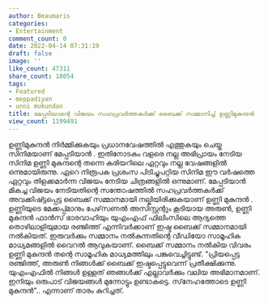 ```yaml
---
author: Beaumaris
categories:
- Entertainment
comment_count: 0
date: 2022-04-14 07:31:19
draft: false
image: ''
like_count: 47311
share_count: 18054
tags:
- Featured
- meppadiyan
- unni mukundan
title: മേപ്പടിയാന്റെ വിജയം സഹപ്രവർത്തകർക്ക് ബൈക്ക് സമ്മാനിച്ച് ഉണ്ണിമുകുന്ദൻ
view_count: 1199491
---
```


ഉണ്ണിമുകുന്ദൻ നിർമ്മിക്കുകയും പ്രധാനവേഷത്തിൽ എത്തുകയും ചെയ്ത സിനിമയാണ് മേപ്പടിയാൻ . ഇതിനോടകം വളരെ നല്ല അഭിപ്രായം നേടിയ സിനിമ ഉണ്ണി മുകുന്ദന്റെ തന്നെ കരിയറിലെ ഏറ്റവും നല്ല വേഷങ്ങളിൽ ഒന്നുമായിരുന്നു. ഏറെ നിരൂപക പ്രശംസ പിടിച്ചുപറ്റിയ സിനിമ ഈ വർഷത്തെ ഏറ്റവും തിളക്കമാർന്ന വിജയം നേടിയ ചിത്രങ്ങളിൽ ഒന്നുമാണ്. മേപ്പടിയാൻ മികച്ച വിജയം നേടിയതിന്റെ സന്തോഷത്തിൽ സഹപ്രവർത്തകർക്ക് അവക്കിഷ്ട്ടപ്പെട്ട ബൈക്ക് സമ്മാനമായി നല്കിയിരിക്കുകയാണ് ഉണ്ണി മുകുന്ദൻ . ഉണ്ണിയുടെ മേക്കപ്പ്മാനും പേഴ്‌സണൽ അസിസ്റ്റന്റും കൂടിയായ അരുൺ, ഉണ്ണി മുകുന്ദൻ ഫാൻസ് ഭാരവാഹിയും യുഎംഎഫ് ഫിലിംസിലെ ആദ്യത്തെ തൊഴിലാളിയുമായ രഞ്ജിത്ത് എന്നിവർക്കാണ് ഇഷ്ട ബൈക്ക് സമ്മാനമായി നൽകിയത്. ഇരുവർക്കും സമ്മാനം നൽകുന്നതിന്റെ വീഡിയോ സാമൂഹിക മാധ്യമങ്ങളിൽ വൈറൽ ആവുകയാണ്. ബൈക്ക് സമ്മാനം നൽകിയ വിവരം ഉണ്ണി മുകുന്ദൻ തന്റെ സാമൂഹിക മാധ്യമത്തിലും പങ്കുവെച്ചിട്ടുണ്ട്. "പ്രിയപ്പെട്ട രഞ്ജിത്ത്, അരുണ്‍ നിങ്ങള്‍ക്ക് ബൈക്ക് ഇഷ്ടപ്പെട്ടുവെന്ന് പ്രതീക്ഷിക്കുന്നു. യുഎംഎഫില്‍ നിങ്ങള്‍ ഉള്ളത് ഞങ്ങള്‍ക്ക് എല്ലാവര്‍ക്കും വലിയ അഭിമാനമാണ്. ഇനിയും ഒരുപാട് വിജയങ്ങള്‍ മുന്നോട്ടും ഉണ്ടാകട്ടെ. സ്‌നേഹത്തോടെ ഉണ്ണി മുകുന്ദന്‍".. എന്നാണ് താരം കുറിച്ചത്.
